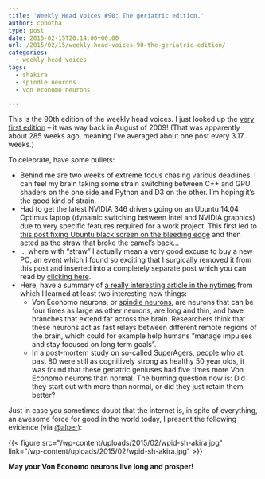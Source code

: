 ```yaml
---
title: 'Weekly Head Voices #90: The geriatric edition.'
author: cpbotha
type: post
date: 2015-02-15T20:14:00+00:00
url: /2015/02/15/weekly-head-voices-90-the-geriatric-edition/
categories:
  - weekly head voices
tags:
  - shakira
  - spindle neurons
  - von economo neurons

---
```

This is the 90th edition of the weekly head voices. I just looked up the [very first edition][1] – it was way back in August of 2009! (That was apparently about 285 weeks ago, meaning I’ve averaged about one post every 3.17 weeks.) 

To celebrate, have some bullets: 

<ul class="org-ul">
<li>
    Behind me are two weeks of extreme focus chasing various deadlines. I can feel my brain taking some strain switching between C++ and GPU shaders on the one side and Python and D3 on the other. I’m hoping it’s the good kind of strain.
  </li>
<li>
    Had to get the latest NVIDIA 346 drivers going on an Ubuntu 14.04 Optimus laptop (dynamic switching between Intel and NVIDIA graphics) due to very specific features required for a work project. This first led to <a href="http://vxlabs.com/2015/02/05/solving-the-ubuntu-14-04-nvidia-346-nvidia-prime-black-screen-issue/">this post fixing Ubuntu black screen on the bleeding edge</a> and then acted as the straw that broke the camel’s back…
  </li>
<li>
    … where with “straw” I actually mean a very good excuse to buy a new PC, an event which I found so exciting that I surgically removed it from this post and inserted into a completely separate post which you can read by <a href="http://cpbotha.net/2015/02/15/meepz97-i-haz-a-new-computar-machine/">clicking here</a>.
  </li>
<li>
    Here, have a summary of <a href="http://www.nytimes.com/2015/02/13/science/studying-oversize-brain-cells-for-links-to-exceptional-memory.html?_r=0">a really interesting article in the nytimes</a> from which I learned at least two interesting new things: <ul class="org-ul">
<li>
        Von Economo neurons, or <a href="http://en.wikipedia.org/wiki/Spindle_neuron">spindle neurons</a>, are neurons that can be four times as large as other neurons, are long and thin, and have branches that extend far across the brain. Researchers think that these neurons act as fast relays between different remote regions of the brain, which could for example help humans “manage impulses and stay focused on long term goals”.
      </li>
<li>
        In a post-mortem study on so-called SuperAgers, people who at past 80 were still as cognitively strong as healthy 50 year olds, it was found that these geriatric geniuses had five times more Von Economo neurons than normal. The burning question now is: Did they start out with more than normal, or did they just retain them better?
      </li>
</ul>
</li>
</ul>

Just in case you sometimes doubt that the internet is, in spite of everything, an awesome force for good in the world today, I present the following evidence (via [@alper][2]): 

{{< figure src="/wp-content/uploads/2015/02/wpid-sh-akira.jpg" link="/wp-content/uploads/2015/02/wpid-sh-akira.jpg" >}}

**May your Von Economo neurons live long and prosper!**

 [1]: http://cpbotha.net/2009/08/29/starting-today-head-voices-every-week/
 [2]: https://twitter.com/alper

